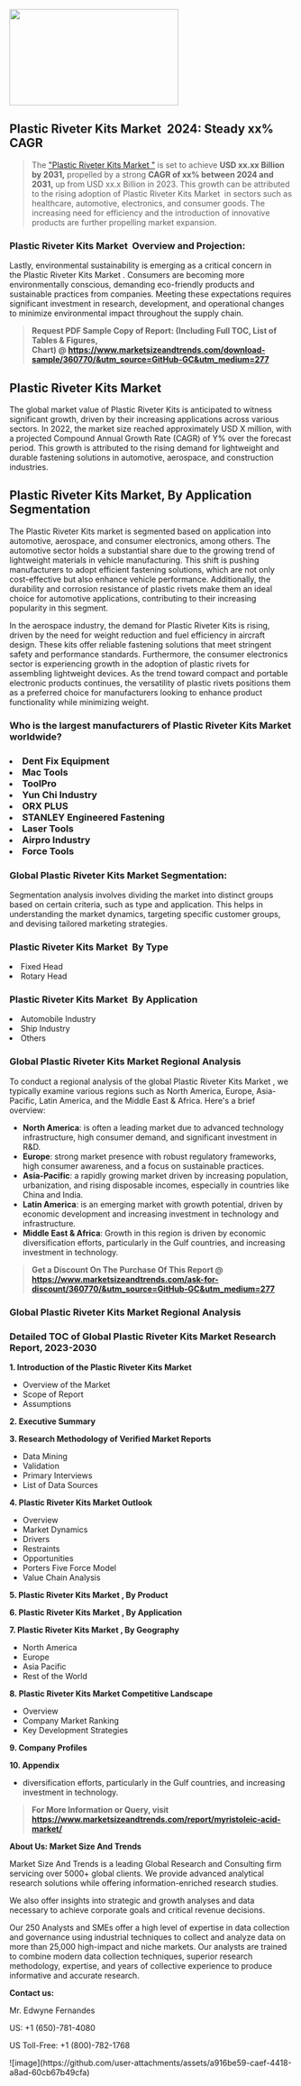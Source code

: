<p><img class="alignnone size-medium wp-image-20088" src="https://ffe5etoiles.com/wp-content/uploads/2024/12/MST1-300x171.png" alt="" width="300" height="171" /></p><h2 id="ember46" class="ember-view reader-text-block__heading-2">Plastic Riveter Kits Market &nbsp;2024: Steady&nbsp;xx% CAGR</h2><blockquote id="ember47" class="ember-view reader-text-block__blockquote">The&nbsp;<a class="app-aware-link " href="https://www.marketsizeandtrends.com/download-sample/360770/&utm_source=GitHub-GC&utm_medium=277" target="_blank" data-test-app-aware-link="">"Plastic Riveter Kits Market "</a>&nbsp;is set to achieve&nbsp;<strong>USD&nbsp;xx.xx&nbsp;Billion by 2031,</strong>&nbsp;propelled by a strong&nbsp;<strong>CAGR of&nbsp;xx% between 2024 and 2031,</strong>&nbsp;up from USD xx.x Billion in 2023. This growth can be attributed to the rising adoption of&nbsp;Plastic Riveter Kits Market &nbsp;in sectors such as healthcare, automotive, electronics, and consumer goods. The increasing need for efficiency and the introduction of innovative products are further propelling market expansion.</blockquote><h3 id="ember48" class="ember-view reader-text-block__heading-3">Plastic Riveter Kits Market &nbsp;Overview and Projection:</h3><p id="ember49" class="ember-view reader-text-block__paragraph">Lastly, environmental sustainability is emerging as a critical concern in the&nbsp;Plastic Riveter Kits Market . Consumers are becoming more environmentally conscious, demanding eco-friendly products and sustainable practices from companies. Meeting these expectations requires significant investment in research, development, and operational changes to minimize environmental impact throughout the supply chain.</p><blockquote id="ember50" class="ember-view reader-text-block__blockquote"><strong>Request PDF Sample Copy of Report: (Including Full TOC, List of Tables &amp; Figures, Chart)&nbsp;@&nbsp;<strong><a href="https://www.marketsizeandtrends.com/download-sample/360770/&utm_source=GitHub-GC&utm_medium=277" target="_blank">https://www.marketsizeandtrends.com/download-sample/360770/&utm_source=GitHub-GC&utm_medium=277</a></strong></strong></blockquote><h3 class=""> <h2>Plastic Riveter Kits Market</h2><p>The global market value of Plastic Riveter Kits is anticipated to witness significant growth, driven by their increasing applications across various sectors. In 2022, the market size reached approximately USD X million, with a projected Compound Annual Growth Rate (CAGR) of Y% over the forecast period. This growth is attributed to the rising demand for lightweight and durable fastening solutions in automotive, aerospace, and construction industries.</p><h2>Plastic Riveter Kits Market, By Application Segmentation</h2><p>The Plastic Riveter Kits market is segmented based on application into automotive, aerospace, and consumer electronics, among others. The automotive sector holds a substantial share due to the growing trend of lightweight materials in vehicle manufacturing. This shift is pushing manufacturers to adopt efficient fastening solutions, which are not only cost-effective but also enhance vehicle performance. Additionally, the durability and corrosion resistance of plastic rivets make them an ideal choice for automotive applications, contributing to their increasing popularity in this segment.</p><p>In the aerospace industry, the demand for Plastic Riveter Kits is rising, driven by the need for weight reduction and fuel efficiency in aircraft design. These kits offer reliable fastening solutions that meet stringent safety and performance standards. Furthermore, the consumer electronics sector is experiencing growth in the adoption of plastic rivets for assembling lightweight devices. As the trend toward compact and portable electronic products continues, the versatility of plastic rivets positions them as a preferred choice for manufacturers looking to enhance product functionality while minimizing weight.</p></h3><h3 id="" class="">Who is the largest manufacturers of&nbsp;Plastic Riveter Kits Market  worldwide?</h3><h3 class=""></Li><Li>Dent Fix Equipment</Li><Li> Mac Tools</Li><Li> ToolPro</Li><Li> Yun Chi Industry</Li><Li> ORX PLUS</Li><Li> STANLEY Engineered Fastening</Li><Li> Laser Tools</Li><Li> Airpro Industry</Li><Li> Force Tools</h3><h3 id="ember53" class="ember-view reader-text-block__heading-3">Global&nbsp;Plastic Riveter Kits Market  Segmentation:</h3><p id="ember54" class="ember-view reader-text-block__paragraph">Segmentation analysis involves dividing the market into distinct groups based on certain criteria, such as type and application. This helps in understanding the market dynamics, targeting specific customer groups, and devising tailored marketing strategies.</p><h3 id="" class="">Plastic Riveter Kits Market &nbsp;By Type</h3><p></Li><Li>Fixed Head</Li><Li> Rotary Head</p><h3 id="" class="">Plastic Riveter Kits Market &nbsp;By Application</h3><p class=""></Li><Li>Automobile Industry</Li><Li> Ship Industry</Li><Li> Others</p><h3 id="ember62" class="ember-view reader-text-block__heading-3">Global Plastic Riveter Kits Market  Regional Analysis</h3><p id="ember63" class="ember-view reader-text-block__paragraph">To conduct a regional analysis of the global Plastic Riveter Kits Market , we typically examine various regions such as North America, Europe, Asia-Pacific, Latin America, and the Middle East &amp; Africa. Here's a brief overview:</p><ul><li><strong>North America</strong>: is often a leading market due to advanced technology infrastructure, high consumer demand, and significant investment in R&amp;D.</li><li><strong>Europe</strong>: strong market presence with robust regulatory frameworks, high consumer awareness, and a focus on sustainable practices.</li><li><strong>Asia-Pacific</strong>: a rapidly growing market driven by increasing population, urbanization, and rising disposable incomes, especially in countries like China and India.</li><li><strong>Latin America</strong>: is an emerging market with growth potential, driven by economic development and increasing investment in technology and infrastructure.</li><li><strong>Middle East &amp; Africa</strong>: Growth in this region is driven by economic diversification efforts, particularly in the Gulf countries, and increasing investment in technology.</li></ul><blockquote id="ember61" class="ember-view reader-text-block__blockquote"><strong>Get a Discount On The Purchase Of This Report @ <strong><a href="https://html-cleaner.com/" target="">https://www.marketsizeandtrends.com/ask-for-discount/360770/&utm_source=GitHub-GC&utm_medium=277</a></strong></strong></blockquote><h3 id="ember62" class="ember-view reader-text-block__heading-3">Global Plastic Riveter Kits Market  Regional Analysis</h3><h3 id="" class="">Detailed TOC of Global Plastic Riveter Kits Market  Research Report, 2023-2030</h3><p id="" class=""><strong>1. Introduction of the Plastic Riveter Kits Market </strong></p><ul><li>Overview of the Market</li><li>Scope of Report</li><li>Assumptions</li></ul><p id="" class=""><strong>2. Executive Summary</strong></p><p id="" class=""><strong>3. Research Methodology of Verified Market Reports</strong></p><ul><li>Data Mining</li><li>Validation</li><li>Primary Interviews</li><li>List of Data Sources</li></ul><p id="" class=""><strong>4. Plastic Riveter Kits Market  Outlook</strong></p><ul><li>Overview</li><li>Market Dynamics</li><li>Drivers</li><li>Restraints</li><li>Opportunities</li><li>Porters Five Force Model</li><li>Value Chain Analysis</li></ul><p id="" class=""><strong>5. Plastic Riveter Kits Market , By Product</strong></p><p id="" class=""><strong>6. Plastic Riveter Kits Market , By Application</strong></p><p id="" class=""><strong>7. Plastic Riveter Kits Market , By Geography</strong></p><ul><li>North America</li><li>Europe</li><li>Asia Pacific</li><li>Rest of the World</li></ul><p id="" class=""><strong>8. Plastic Riveter Kits Market  Competitive Landscape</strong></p><ul><li>Overview</li><li>Company Market Ranking</li><li>Key Development Strategies</li></ul><p id="" class=""><strong>9. Company Profiles</strong></p><p id="" class=""><strong>10. Appendix</strong></p><ul><li>diversification efforts, particularly in the Gulf countries, and increasing investment in technology.</li></ul><blockquote id="ember65" class="ember-view reader-text-block__blockquote"><strong>For More Information or Query, visit <strong><strong><a href="https://html-cleaner.com/" target="">https://www.marketsizeandtrends.com/report/myristoleic-acid-market/</a></strong></strong></strong></blockquote><p id="" class=""><strong>About Us: Market Size And Trends</strong></p><p id="" class="">Market Size And Trends is a leading Global Research and Consulting firm servicing over 5000+ global clients. We provide advanced analytical research solutions while offering information-enriched research studies.</p><p id="" class="">We also offer insights into strategic and growth analyses and data necessary to achieve corporate goals and critical revenue decisions.</p><p id="" class="">Our 250 Analysts and SMEs offer a high level of expertise in data collection and governance using industrial techniques to collect and analyze data on more than 25,000 high-impact and niche markets. Our analysts are trained to combine modern data collection techniques, superior research methodology, expertise, and years of collective experience to produce informative and accurate research.</p><p id="" class=""><strong>Contact us:</strong></p><p id="" class="">Mr. Edwyne Fernandes</p><p id="" class="">US: +1 (650)-781-4080</p><p id="" class="">US Toll-Free: +1 (800)-782-1768</p>
![image](https://github.com/user-attachments/assets/a916be59-caef-4418-a8ad-60cb67b49cfa)
